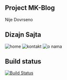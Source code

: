 ## Project MK-Blog
Nije Dovrseno
## Dizajn Sajta
![home](https://user-images.githubusercontent.com/41026612/43161670-03433bf8-8f89-11e8-99c9-81c94f11e08a.png)
![kontakt](https://user-images.githubusercontent.com/41026612/43161671-0369dc90-8f89-11e8-941d-035deabbbeab.png)
![o nama](https://user-images.githubusercontent.com/41026612/43161672-0388c556-8f89-11e8-878f-9d94c4691f38.png)
## Build status
[![Build Status](https://travis-ci.org/akashnimare/foco.svg?branch=master)](https://travis-ci.org/akashnimare/foco)
